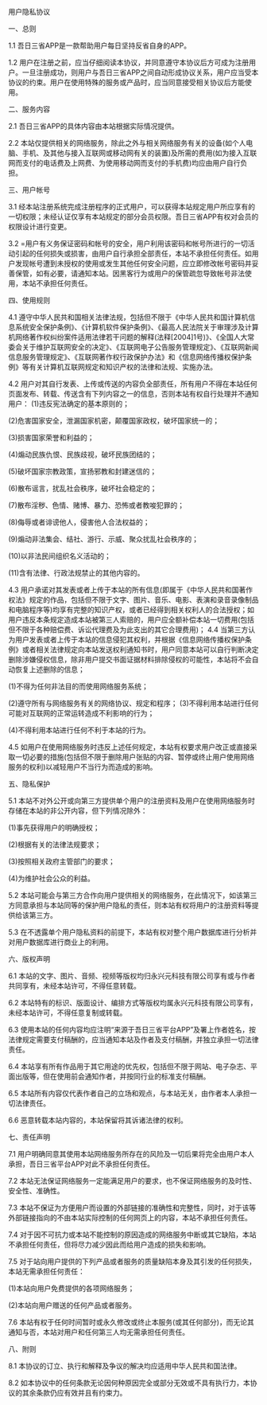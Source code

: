 用户隐私协议

一、总则

1.1 吾日三省APP是一款帮助用户每日坚持反省自身的APP。

1.2 用户在注册之前，应当仔细阅读本协议，并同意遵守本协议后方可成为注册用户。一旦注册成功，则用户与吾日三省APP之间自动形成协议关系，用户应当受本协议的约束。用户在使用特殊的服务或产品时，应当同意接受相关协议后方能使用。

二、服务内容

2.1 吾日三省APP的具体内容由本站根据实际情况提供。

2.2 本站仅提供相关的网络服务，除此之外与相关网络服务有关的设备(如个人电脑、手机、及其他与接入互联网或移动网有关的装置)及所需的费用(如为接入互联网而支付的电话费及上网费、为使用移动网而支付的手机费)均应由用户自行负担。

三、用户帐号

3.1 经本站注册系统完成注册程序的正式用户，可以获得本站规定用户所应享有的一切权限；未经认证仅享有本站规定的部分会员权限。吾日三省APP有权对会员的权限设计进行变更。

3.2 =用户有义务保证密码和帐号的安全，用户利用该密码和帐号所进行的一切活动引起的任何损失或损害，由用户自行承担全部责任，本站不承担任何责任。如用户发现帐号遭到未授权的使用或发生其他任何安全问题，应立即修改帐号密码并妥善保管，如有必要，请通知本站。因黑客行为或用户的保管疏忽导致帐号非法使用，本站不承担任何责任。

四、使用规则

4.1 遵守中华人民共和国相关法律法规，包括但不限于《中华人民共和国计算机信息系统安全保护条例》、《计算机软件保护条例》、《最高人民法院关于审理涉及计算机网络著作权纠纷案件适用法律若干问题的解释(法释[2004]1号)》、《全国人大常委会关于维护互联网安全的决定》、《互联网电子公告服务管理规定》、《互联网新闻信息服务管理规定》、《互联网著作权行政保护办法》和《信息网络传播权保护条例》等有关计算机互联网规定和知识产权的法律和法规、实施办法。

4.2 用户对其自行发表、上传或传送的内容负全部责任，所有用户不得在本站任何页面发布、转载、传送含有下列内容之一的信息，否则本站有权自行处理并不通知用户：
(1)违反宪法确定的基本原则的；

(2)危害国家安全，泄漏国家机密，颠覆国家政权，破坏国家统一的；

(3)损害国家荣誉和利益的；

(4)煽动民族仇恨、民族歧视，破坏民族团结的；

(5)破坏国家宗教政策，宣扬邪教和封建迷信的；

(6)散布谣言，扰乱社会秩序，破坏社会稳定的；

(7)散布淫秽、色情、赌博、暴力、恐怖或者教唆犯罪的；

(8)侮辱或者诽谤他人，侵害他人合法权益的；

(9)煽动非法集会、结社、游行、示威、聚众扰乱社会秩序的；

(10)以非法民间组织名义活动的；

(11)含有法律、行政法规禁止的其他内容的。

4.3 用户承诺对其发表或者上传于本站的所有信息(即属于《中华人民共和国著作权法》规定的作品，包括但不限于文字、图片、音乐、电影、表演和录音录像制品和电脑程序等)均享有完整的知识产权，或者已经得到相关权利人的合法授权；如用户违反本条规定造成本站被第三人索赔的，用户应全额补偿本站一切费用(包括但不限于各种赔偿费、诉讼代理费及为此支出的其它合理费用)； 4.4 当第三方认为用户发表或者上传于本站的信息侵犯其权利，并根据《信息网络传播权保护条例》或者相关法律规定向本站发送权利通知书时，用户同意本站可以自行判断决定删除涉嫌侵权信息，除非用户提交书面证据材料排除侵权的可能性，本站将不会自动恢复上述删除的信息；

(1)不得为任何非法目的而使用网络服务系统；

(2)遵守所有与网络服务有关的网络协议、规定和程序； (3)不得利用本站进行任何可能对互联网的正常运转造成不利影响的行为；

(4)不得利用本站进行任何不利于本站的行为。

4.5 如用户在使用网络服务时违反上述任何规定，本站有权要求用户改正或直接采取一切必要的措施(包括但不限于删除用户张贴的内容、暂停或终止用户使用网络服务的权利)以减轻用户不当行为而造成的影响。

五、隐私保护

5.1 本站不对外公开或向第三方提供单个用户的注册资料及用户在使用网络服务时存储在本站的非公开内容，但下列情况除外：

(1)事先获得用户的明确授权；

(2)根据有关的法律法规要求；

(3)按照相关政府主管部门的要求；

(4)为维护社会公众的利益。

5.2 本站可能会与第三方合作向用户提供相关的网络服务，在此情况下，如该第三方同意承担与本站同等的保护用户隐私的责任，则本站有权将用户的注册资料等提供给该第三方。

5.3 在不透露单个用户隐私资料的前提下，本站有权对整个用户数据库进行分析并对用户数据库进行商业上的利用。

六、版权声明

6.1 本站的文字、图片、音频、视频等版权均归永兴元科技有限公司享有或与作者共同享有，未经本站许可，不得任意转载。

6.2 本站特有的标识、版面设计、编排方式等版权均属永兴元科技有限公司享有，未经本站许可，不得任意复制或转载。

6.3 使用本站的任何内容均应注明“来源于吾日三省平台APP”及署上作者姓名，按法律规定需要支付稿酬的，应当通知本站及作者及支付稿酬，并独立承担一切法律责任。

6.4 本站享有所有作品用于其它用途的优先权，包括但不限于网站、电子杂志、平面出版等，但在使用前会通知作者，并按同行业的标准支付稿酬。

6.5 本站所有内容仅代表作者自己的立场和观点，与本站无关，由作者本人承担一切法律责任。

6.6 恶意转载本站内容的，本站保留将其诉诸法律的权利。

七、责任声明

7.1 用户明确同意其使用本站网络服务所存在的风险及一切后果将完全由用户本人承担，吾日三省平台APP对此不承担任何责任。

7.2 本站无法保证网络服务一定能满足用户的要求，也不保证网络服务的及时性、安全性、准确性。

7.3 本站不保证为方便用户而设置的外部链接的准确性和完整性，同时，对于该等外部链接指向的不由本站实际控制的任何网页上的内容，本站不承担任何责任。

7.4 对于因不可抗力或本站不能控制的原因造成的网络服务中断或其它缺陷，本站不承担任何责任，但将尽力减少因此而给用户造成的损失和影响。

7.5 对于站向用户提供的下列产品或者服务的质量缺陷本身及其引发的任何损失，本站无需承担任何责任：

(1)本站向用户免费提供的各项网络服务；

(2)本站向用户赠送的任何产品或者服务。

7.6 本站有权于任何时间暂时或永久修改或终止本服务(或其任何部分)，而无论其通知与否，本站对用户和任何第三人均无需承担任何责任。

八、附则

8.1 本协议的订立、执行和解释及争议的解决均应适用中华人民共和国法律。

8.2 如本协议中的任何条款无论因何种原因完全或部分无效或不具有执行力，本协议的其余条款仍应有效并且有约束力。
